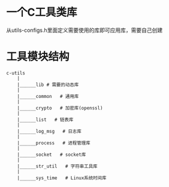 # 一个C工具类库
从utils-configs.h里面定义需要使用的库即可应用库，需要自己创建
# 工具模块结构
```
c-utils
    |
    |______lib # 需要的动态库
    |
    |______common   # 通用库
    |
    |______crypto   # 加密库(openssl)
    |
    |______list   # 链表库
    |
    |______log_msg   # 日志库
    |
    |______process   # 进程管理库
    |
    |______socket   # socket库
    |
    |______str_util   # 字符串工具库
    |
    |______sys_time   # Linux系统时间库
```